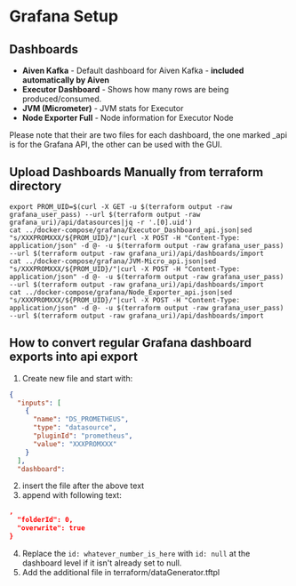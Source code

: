 # Grafana Setup

## Dashboards
* **Aiven Kafka** - Default dashboard for Aiven Kafka - **included automatically by Aiven**
* **Executor Dashboard** - Shows how many rows are being produced/consumed.
* **JVM (Micrometer)** - JVM stats for Executor
* **Node Exporter Full** - Node information for Executor Node

Please note that their are two files for each dashboard, the one marked _api is for the Grafana API, the other can be used with the GUI.

## Upload Dashboards Manually from terraform directory

```shell
export PROM_UID=$(curl -X GET -u $(terraform output -raw grafana_user_pass) --url $(terraform output -raw grafana_uri)/api/datasources|jq -r '.[0].uid')
cat ../docker-compose/grafana/Executor_Dashboard_api.json|sed "s/XXXPROMXXX/${PROM_UID}/"|curl -X POST -H "Content-Type: application/json" -d @- -u $(terraform output -raw grafana_user_pass) --url $(terraform output -raw grafana_uri)/api/dashboards/import
cat ../docker-compose/grafana/JVM-Micro_api.json|sed "s/XXXPROMXXX/${PROM_UID}/"|curl -X POST -H "Content-Type: application/json" -d @- -u $(terraform output -raw grafana_user_pass) --url $(terraform output -raw grafana_uri)/api/dashboards/import
cat ../docker-compose/grafana/Node_Exporter_api.json|sed "s/XXXPROMXXX/${PROM_UID}/"|curl -X POST -H "Content-Type: application/json" -d @- -u $(terraform output -raw grafana_user_pass) --url $(terraform output -raw grafana_uri)/api/dashboards/import
```

## How to convert regular Grafana dashboard exports into api export
1. Create new file and start with:
```json
{
  "inputs": [
    {
      "name": "DS_PROMETHEUS",
      "type": "datasource",
      "pluginId": "prometheus",
      "value": "XXXPROMXXX"
    }
  ],
  "dashboard":
```
2. insert the file after the above text
3. append with following text:
```json
,
  "folderId": 0,
  "overwrite": true
}
```
4. Replace the ```id: whatever_number_is_here``` with ```id: null``` at the dashboard level if it isn't already set to null.
5. Add the additional file in terraform/dataGenerator.tftpl